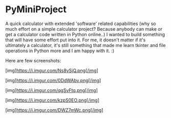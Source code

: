 # PyMiniProject
A quick calculator with extended 'software' related capabilities (why so much effort on a simple calculator project? Because anybody can make or get a calculator code written in Python online..)
I wanted to build something that will have some effort put into it. For me, it doesn't matter if it's ultimately a calculator, it's still something that made me learn tkinter and file operations in Python more and I am happy with it. :)

Here are few screenshots:

[img]https://i.imgur.com/Ns8vSjQ.png[/img]

[img]https://i.imgur.com/0DdWAbv.png[/img]

[img]https://i.imgur.com/qgSvFtq.png[/img]

[img]https://i.imgur.com/kzpS0EO.png[/img]

[img]https://i.imgur.com/DWZ7mWc.png[/img]
